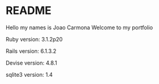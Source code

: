 # README

Hello my names is Joao Carmona Welcome to my portfolio

Ruby version: 3.1.2p20

Rails version: 6.1.3.2

Devise version: 4.8.1

sqlite3 version: 1.4
